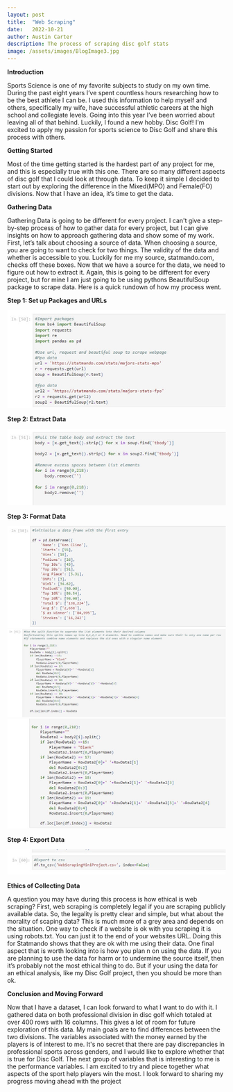 ```yaml
---
layout: post
title:  "Web Scraping"
date:   2022-10-21
author: Austin Carter
description: The process of scraping disc golf stats  
image: /assets/images/BlogImage3.jpg
---
```

**Introduction**

  Sports Science is one of my favorite subjects to study on my own time. During the past eight years I’ve spent countless hours researching how to be the best athlete I can be. I used this information to help myself and others, specifically my wife, have successful athletic careers at the high school and collegiate levels. Going into this year I’ve been worried about leaving all of that behind. Luckily, I found a new hobby. Disc Golf! I'm excited to apply my passion for sports science to Disc Golf and share this process with others. 

**Getting Started**

  Most of the time getting started is the hardest part of any project for me, and this is especially true with this one. There are so many different aspects of disc golf that I could look at through data. To keep it simple I decided to start out by exploring the difference in the Mixed(MPO) and Female(FO) divisions. Now that I have an idea, it’s time to get the data. 
  
 **Gathering Data**
 
  Gathering Data is going to be different for every project. I can't give a step-by-step process of how to gather data for every project, but I can give insights on how to approach gathering data and show some of my work. First, let’s talk about choosing a source of data. When choosing a source, you are going to want to check for two things. The validity of the data and whether is accessible to you. Luckily for me my source, statmando.com, checks off these boxes. Now that we have a source for the data, we need to figure out how to extract it. Again, this is going to be different for every project, but for mine I am just going to be using pythons BeautifulSoup package to scrape data. Here is a quick rundown of how my process went.
  
**Step 1: Set up Packages and URLs**

![Test Image](https://raw.githubusercontent.com/austinC58/stat386-projects/main/assets/images/WebScraping1.jpg)

**Step 2: Extract Data**

![Test Image](https://raw.githubusercontent.com/austinC58/stat386-projects/main/assets/images/WebScraping2.jpg)

**Step 3: Format Data**

![Test Image](https://raw.githubusercontent.com/austinC58/stat386-projects/main/assets/images/WebScraping3.jpg)
![Test Image](https://raw.githubusercontent.com/austinC58/stat386-projects/main/assets/images/WebScraping4.jpg)
![Test Image](https://raw.githubusercontent.com/austinC58/stat386-projects/main/assets/images/WebScraping5.jpg)

**Step 4: Export Data**

![Test Image](https://raw.githubusercontent.com/austinC58/stat386-projects/main/assets/images/WebScraping6.jpg)

**Ethics of Collecting Data**

  A question you may have during this process is how ethical is web scraping? First, web scraping is completely legal if you are scraping publicly available data. So, the legality is pretty clear and simple, but what about the morality of scaping data? This is much more of a grey area and depends on the situation. One way to check if a website is ok with you scraping it is using robots.txt. You can just it to the end of your websites URL. Doing this for Statmando shows that they are ok with me using their data. One final aspect that is worth looking into is how you plan n on using the data. If you are planning to use the data for harm or to undermine the source itself, then it’s probably not the most ethical thing to do. But if your using the data for an ethical analysis, like my Disc Golf project, then you should be more than ok.  
  
**Conclusion and Moving Forward**

  Now that I have a dataset, I can look forward to what I want to do with it. I gathered data on both professional division in disc golf which totaled at over 400 rows with 16 columns. This gives a lot of room for future exploration of this data. My main goals are to find differences between the two divisions. The variables associated with the money earned by the players is of interest to me. It's no secret that there are pay discrepancies in professional sports across genders, and I would like to explore whether that is true for Disc Golf. The next group of variables that is interesting to me is the performance variables. I am excited to try and piece together what aspects of the sport help players win the most. I look forward to sharing my progress moving ahead with the project
